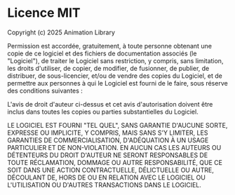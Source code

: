 # Licence MIT

Copyright (c) 2025 Animation Library

Permission est accordée, gratuitement, à toute personne obtenant une copie
de ce logiciel et des fichiers de documentation associés (le "Logiciel"), de traiter
le Logiciel sans restriction, y compris, sans limitation, les droits
d'utiliser, de copier, de modifier, de fusionner, de publier, de distribuer, de sous-licencier,
et/ou de vendre des copies du Logiciel, et de permettre aux personnes à qui le Logiciel est
fourni de le faire, sous réserve des conditions suivantes :

L'avis de droit d'auteur ci-dessus et cet avis d'autorisation doivent être inclus dans
toutes les copies ou parties substantielles du Logiciel.

LE LOGICIEL EST FOURNI "TEL QUEL", SANS GARANTIE D'AUCUNE SORTE, EXPRESSE OU
IMPLICITE, Y COMPRIS, MAIS SANS S'Y LIMITER, LES GARANTIES DE COMMERCIALISATION,
D'ADÉQUATION À UN USAGE PARTICULIER ET DE NON-VIOLATION. EN AUCUN CAS LES AUTEURS OU
DÉTENTEURS DU DROIT D'AUTEUR NE SERONT RESPONSABLES DE TOUTE RÉCLAMATION, DOMMAGE OU AUTRE
RESPONSABILITÉ, QUE CE SOIT DANS UNE ACTION CONTRACTUELLE, DÉLICTUELLE OU AUTRE, DÉCOULANT DE,
HORS DE OU EN RELATION AVEC LE LOGICIEL OU L'UTILISATION OU D'AUTRES TRANSACTIONS DANS LE LOGICIEL. 